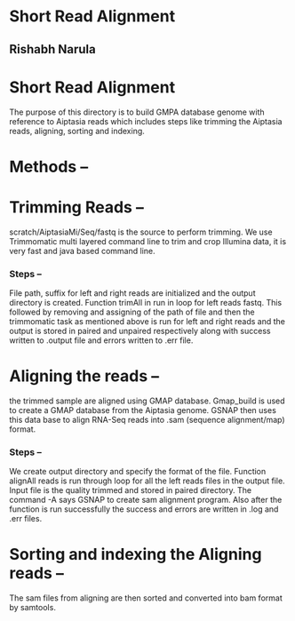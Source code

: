 # Short Read Alignment 

## Rishabh Narula


# Short Read Alignment 
The purpose of this directory is to build GMPA database genome with reference to Aiptasia reads which includes steps like trimming the Aiptasia reads, aligning, sorting and indexing. 

# Methods – 
# Trimming Reads – 
scratch/AiptasiaMi/Seq/fastq is the source to perform trimming. We use Trimmomatic multi layered command line to trim and crop Illumina data, it is very fast and java based command line. 

### Steps – 
File path, suffix for left and right reads are initialized and the output directory is created. Function trimAll in run in loop for left reads fastq. This followed by removing and assigning of the path of file and then the trimmomatic task as mentioned above is run for left and right reads and the output is stored in paired and unpaired respectively along with success written to .output file and errors written to .err file.


# Aligning the reads – 
the trimmed sample are aligned using GMAP database. Gmap_build is used to create a GMAP database from the Aiptasia genome.  GSNAP then uses this data base to align RNA-Seq reads into .sam (sequence alignment/map) format.  

### Steps – 
We create output directory and specify the format of the file. Function alignAll reads is run through loop for all the left reads files in the output file. Input file is the quality trimmed and stored in paired directory. The command -A says GSNAP to create sam alignment program. Also after the function is run successfully the success and errors are written in .log and .err files. 

# Sorting and indexing the Aligning reads – 
The sam files from aligning are then sorted and converted into bam format by samtools. 

